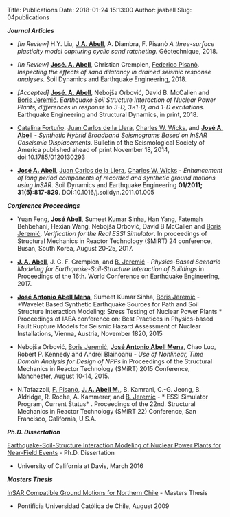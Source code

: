 Title: Publications
Date: 2018-01-24 15:13:00
Author: jaabell
Slug: 04publications

***Journal Articles***

- *[In Review]* H.Y. Liu, [**J.A. Abell**][self], A. Diambra, F. Pisanò *A three-surface plasticity model capturing cyclic sand ratcheting.* Géotechnique,  2018.

-  *[In Review]* [**José. A. Abell**][self], Christian Crempien, [Federico Pisanò][Fede]. *Inspecting the effects of sand dilatancy in drained seismic response analyses.* Soil Dynamics and Earthquake Engineering, 2018.

-  *[Accepted]*  [**José. A. Abell**][self], Nebojša Orbović, David B. McCallen and [Boris Jeremić][Boris]. *Earthquake Soil Structure Interaction of Nuclear Power Plants, differences in response to 3-D, 3×1-D, and 1-D excitations.* Earthquake Engineering and Structural Dynamics, in print, 2018.

-   [Catalina Fortuño][], [Juan Carlos de la Llera][], [Charles W. Wicks][], and **[José A. Abell][self]** - *Synthetic Hybrid Broadband Seismograms Based on InSAR Coseismic Displacements*. Bulletin of the Seismological Society of America published ahead of print November 18, 2014, doi:10.1785/0120130293

-   **[José A. Abell][self]**, [Juan Carlos de la Llera][], [Charles W. Wicks][] - *Enhancement of long period components of recorded and synthetic ground motions using InSAR*. Soil Dynamics and Earthquake Engineering **01/2011; 31(5):817-829**. DOI:10.1016/j.soildyn.2011.01.005


***Conference Proceedings***

- Yuan Feng, [**José Abell**][self], Sumeet Kumar Sinha, Han Yang, Fatemah Behbehani, Hexian Wang, Nebojša Orbović, David B McCallen and [Boris Jeremić][Boris]. *Verification for the Real ESSI Simulator*. In proceedings of Structural Mechanics in Reactor Technology (SMiRT) 24 conference, Busan, South Korea, August 20-25, 2017.

- [**J. A. Abell**][self], J. G. F. Crempien, and [B. Jeremić][Boris] - *Physics-Based Scenario Modeling for Earthquake-Soil-Structure Interaction of Buildings* in Proceedings of the 16th. World Conference on Earthquake Engineering, 2017.

-  [**José Antonio Abell Mena**][self], Sumeet Kumar Sinha, [Boris Jeremić][Boris] - *Wavelet Based Synthetic Earthquake Sources for Path and Soil Structure Interaction Modeling: Stress Testing of Nuclear Power Plants * Proceedings of IAEA conference on: Best Practices in Physics-based Fault Rupture Models for Seismic Hazard Assessment of Nuclear Installations, Vienna, Austria, November 1820, 2015

- Nebojša Orbović, [Boris Jeremić][Boris], [**José Antonio Abell Mena**][self], Chao Luo, Robert P. Kennedy and Andrei Blaihoanu - *Use of Nonlinear, Time Domain Analysis for Design of NPPs* in Proceedings of the Structural Mechanics in Reactor Technology (SMiRT) 2015 Conference, Manchester, August 10-14, 2015.

-   N.Tafazzoli, [F. Pisanò][Fede], [**J. A. Abell M.**][self], B. Kamrani, C.-G. Jeong, B. Aldridge, R. Roche, A. Kammerer, and [B. Jeremic][Boris] - * ESSI Simulator Program, Current Status* . Proceedings of the 22nd. Structural Mechanics in Reactor Technology (SMiRT 22) Conference, San Francisco, California, U.S.A. 

***Ph.D. Dissertation***

[Earthquake-Soil-Structure Interaction Modeling of Nuclear Power Plants for Near-Field Events][] - Ph.D. Dissertation
- University of California at Davis, March 2016

***Masters Thesis***

[InSAR Compatible Ground Motions for Northern Chile][]  - Masters Thesis
- Pontificia Universidad Católica de Chile, August 2009


  [self]: https://www.researchgate.net/researcher/2024071206_Jose_A_Abell/
    "José A. Abell"
  [Juan Carlos de la Llera]: https://www.researchgate.net/researcher/58984602_Juan_Carlos_de_la_Llera/
    "Juan Carlos de la Llera"
  [Charles W. Wicks]: https://www.researchgate.net/researcher/2023911886_Charles_W_Wicks/
    "Charles W. Wicks"
  [Catalina Fortuño]: http://www.researchgate.net/profile/Catalina_Fortuno
  [InSAR Compatible Ground Motions for Northern Chile]: https://www.google.com/url?sa=t&rct=j&q=&esrc=s&source=web&cd=1&ved=0CDEQFjAA&url=http%3A%2F%2Frepositorio.uc.cl%2Fxmlui%2Fbitstream%2Fhandle%2F123456789%2F1361%2F530502.pdf%3Fsequence%3D1&ei=ml5DUpydEYrsiQLwkYCgBQ&usg=AFQjCNFeYk9L7MuTKpYj0U1Qu9Kg4hY7Ww&sig2=qjOobpxRQuOcvlljvLmOxg
  [Earthquake-Soil-Structure Interaction Modeling of Nuclear Power Plants for Near-Field Events]: https://www.dropbox.com/s/bgnqt9wj0nm8ru4/Abell%20-%202016%20-%20Earthquake-Soil-Structure%20Interaction%20Modeling%20of%20Nuclear%20Power%20Plants%20for%20Near-Field%20Events.pdf?dl=0
  [Fede]: https://online-learning.tudelft.nl/instructors/federico-pisano/
  [Boris]: http://sokocalo.engr.ucdavis.edu/~jeremic/Bib_WWW.html